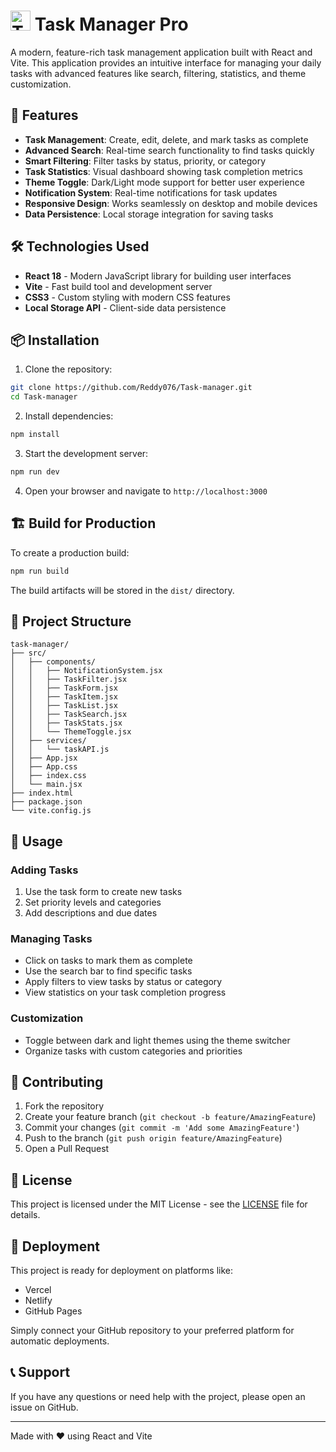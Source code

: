 # <img src="https://img.icons8.com/fluency/48/task.png" alt="Task Manager" width="32" height="32"/> Task Manager Pro

A modern, feature-rich task management application built with React and Vite. This application provides an intuitive interface for managing your daily tasks with advanced features like search, filtering, statistics, and theme customization.

## 🚀 Features

- **Task Management**: Create, edit, delete, and mark tasks as complete
- **Advanced Search**: Real-time search functionality to find tasks quickly
- **Smart Filtering**: Filter tasks by status, priority, or category
- **Task Statistics**: Visual dashboard showing task completion metrics
- **Theme Toggle**: Dark/Light mode support for better user experience
- **Notification System**: Real-time notifications for task updates
- **Responsive Design**: Works seamlessly on desktop and mobile devices
- **Data Persistence**: Local storage integration for saving tasks

## 🛠️ Technologies Used

- **React 18** - Modern JavaScript library for building user interfaces
- **Vite** - Fast build tool and development server
- **CSS3** - Custom styling with modern CSS features
- **Local Storage API** - Client-side data persistence

## 📦 Installation

1. Clone the repository:
```bash
git clone https://github.com/Reddy076/Task-manager.git
cd Task-manager
```

2. Install dependencies:
```bash
npm install
```

3. Start the development server:
```bash
npm run dev
```

4. Open your browser and navigate to `http://localhost:3000`

## 🏗️ Build for Production

To create a production build:

```bash
npm run build
```

The build artifacts will be stored in the `dist/` directory.

## 📁 Project Structure

```
task-manager/
├── src/
│   ├── components/
│   │   ├── NotificationSystem.jsx
│   │   ├── TaskFilter.jsx
│   │   ├── TaskForm.jsx
│   │   ├── TaskItem.jsx
│   │   ├── TaskList.jsx
│   │   ├── TaskSearch.jsx
│   │   ├── TaskStats.jsx
│   │   └── ThemeToggle.jsx
│   ├── services/
│   │   └── taskAPI.js
│   ├── App.jsx
│   ├── App.css
│   ├── index.css
│   └── main.jsx
├── index.html
├── package.json
└── vite.config.js
```

## 🎯 Usage

### Adding Tasks
1. Use the task form to create new tasks
2. Set priority levels and categories
3. Add descriptions and due dates

### Managing Tasks
- Click on tasks to mark them as complete
- Use the search bar to find specific tasks
- Apply filters to view tasks by status or category
- View statistics on your task completion progress

### Customization
- Toggle between dark and light themes using the theme switcher
- Organize tasks with custom categories and priorities

## 🤝 Contributing

1. Fork the repository
2. Create your feature branch (`git checkout -b feature/AmazingFeature`)
3. Commit your changes (`git commit -m 'Add some AmazingFeature'`)
4. Push to the branch (`git push origin feature/AmazingFeature`)
5. Open a Pull Request

## 📄 License

This project is licensed under the MIT License - see the [LICENSE](LICENSE) file for details.

## 🚀 Deployment

This project is ready for deployment on platforms like:
- Vercel
- Netlify
- GitHub Pages

Simply connect your GitHub repository to your preferred platform for automatic deployments.

## 📞 Support

If you have any questions or need help with the project, please open an issue on GitHub.

---

Made with ❤️ using React and Vite